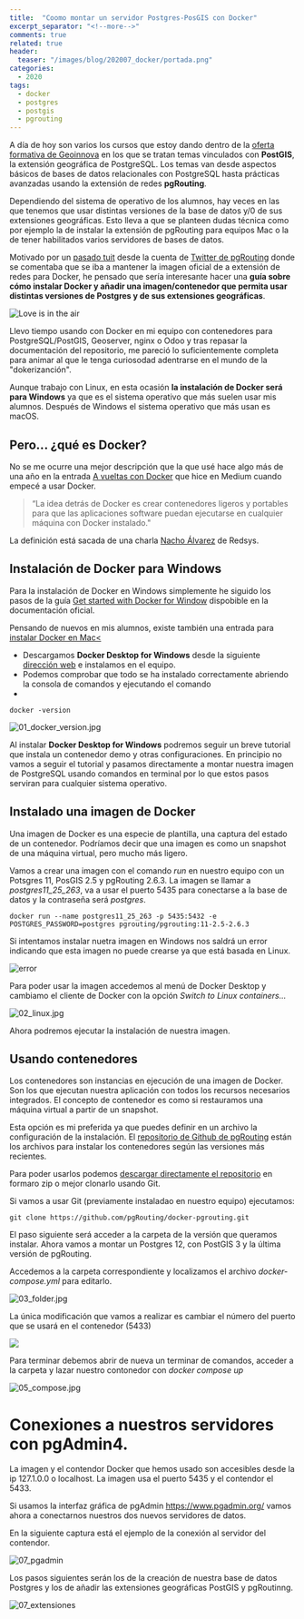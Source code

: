 ```yaml
---
title:  "Coomo montar un servidor Postgres-PosGIS con Docker"
excerpt_separator: "<!--more-->"
comments: true
related: true
header:
  teaser: "/images/blog/202007_docker/portada.png" 
categories: 
  - 2020
tags:
  - docker
  - postgres
  - postgis
  - pgrouting
---
```


A día de hoy son varios los cursos que estoy dando dentro de la [oferta formativa de Geoinnova](https://geoinnova.org/cursos/patricio-soriano/) en los que se tratan temas vinculados con **PostGIS**, la extensión geográfica de PostgreSQL. Los temas van desde aspectos básicos de bases de datos relacionales con  PostgreSQL hasta prácticas avanzadas usando la extensión de redes **pgRouting**.

Dependiendo del sistema de operativo de los alumnos, hay veces en las que tenemos que usar distintas versiones de la base de datos y/0 de sus extensiones geográficas. Esto lleva a que se planteen dudas técnica como por ejemplo la de instalar la extensión de pgRouting para equipos Mac o la de tener habilitados varios servidores de bases de datos.

Motivado por un [pasado tuit](https://twitter.com/pgrouting/status/1278498807836073984) desde la cuenta de [Twitter de pgRouting](https://twitter.com/pgrouting?lang=es) donde se comentaba que se iba a mantener la imagen oficial de a extensión de redes para Docker, he pensado que sería interesante hacer una **guía sobre cómo instalar Docker y añadir una imagen/contenedor que permita usar distintas versiones de Postgres y de sus extensiones geográficas**.

![Love is in the air](/images/blog/202007_docker/portada.png)

Llevo tiempo usando con Docker en mi equipo con contenedores para PostgreSQL/PostGIS, Geoserver, nginx o Odoo y tras repasar la documentación del repositorio, me pareció lo suficientemente completa para animar al que le tenga curiosodad adentrarse en el mundo de la "dokerizanción".

Aunque trabajo con Linux, en esta ocasión **la instalación de Docker será para Windows** ya que es el sistema operativo que más suelen usar mis alumnos. Después de Windows el sistema operativo que más usan es macOS.

## Pero... ¿qué es Docker?

No se me ocurre una mejor descripción que la que usé hace algo más de una año en la entrada [A vueltas con Docker](https://medium.com/@pasoriano/a-vueltas-con-docker-f3e8e15b8f4a) que hice en Medium cuando empecé a usar Docker.

> “La idea detrás de Docker es crear contenedores ligeros y portables para que las aplicaciones software puedan ejecutarse en cualquier máquina con Docker instalado."

La definición está sacada de una charla [Nacho Álvarez](https://twitter.com/neonigmacdb) de Redsys.


## Instalación de Docker para Windows

Para la instalación de Docker en Windows simplemente he siguido los pasos de la guía [Get started with Docker for Window](https://docs.docker.com/docker-for-windows/) dispobible en la documentación oficial. 

Pensando de nuevos en mis alumnos, existe también una entrada  para [instalar Docker en Mac<](https://docs.docker.com/docker-for-mac/install/)

- Descargamos **Docker Desktop for Windows** desde la siguiente [dirección web](https://hub.docker.com/editions/community/docker-ce-desktop-windows/) e instalamos en el equipo.
- Podemos comprobar que todo se ha instalado correctamente abriendo la consola de comandos y ejecutando el comando
- 
```
docker -version
```

![01_docker_version.jpg](/images/blog/202007_docker/01_docker_version.jpg)

Al instalar **Docker Desktop for Windows** podremos seguir un breve tutorial que instala un contenedor demo y otras configuraciones. En principio no vamos a seguir el tutorial y pasamos directamente a montar nuestra imagen de PostgreSQL usando comandos en terminal por lo que estos pasos serviran para cualquier sistema operativo.


## Instalado  una imagen de Docker

Una imagen de Docker  es una especie de plantilla, una captura del estado de un contenedor. Podríamos decir que una imagen es como un snapshot de una máquina virtual, pero mucho más ligero.

Vamos a crear una imagen con el comando *run* en nuestro equipo con un Potsgres 11, PosGIS 2.5 y pgRouting 2.6.3. La imagen se llamar a *postgres11_25_263*, va a usar el puerto 5435 para conectarse a la base de datos y la contraseña será *postgres*.


```
docker run --name postgres11_25_263 -p 5435:5432 -e POSTGRES_PASSWORD=postgres pgrouting/pgrouting:11-2.5-2.6.3 
```

Si intentamos instalar nuetra imagen en Windows nos saldrá un error indicando que esta imagen no puede crearse ya que está basada en Linux.

![error](/images/blog/202007_docker/error_linux.jpg)

Para poder usar la imagen accedemos al menú de Docker Desktop y cambiamo el cliente de Docker con la opción *Switch to Linux containers...*

![02_linux.jpg](/images/blog/202007_docker/02_linux.jpg)

Ahora podremos ejecutar la instalación de nuestra imagen.

## Usando contenedores

Los contenedores son instancias en ejecución de una imagen de Docker. Son los que ejecutan nuestra aplicación con todos los recursos necesarios integrados. El concepto de contenedor es como si restauramos una máquina virtual a partir de un snapshot.

Esta opción es mi preferida ya que puedes definir en un archivo la configuración de la instalación. El [repositorio de Github de pgRouting](https://github.com/pgRouting/docker-pgrouting) están los archivos para instalar los contenedores según las versiones más recientes. 

Para poder usarlos podemos [descargar directamente el repositorio](https://github.com/pgRouting/docker-pgrouting/archive/master.zip) en formaro zip o mejor clonarlo usando Git.

Si vamos a usar Git (previamente instaladao en nuestro equipo) ejecutamos:

```
git clone https://github.com/pgRouting/docker-pgrouting.git
```

El paso siguiente será acceder a la carpeta de la versión que queramos instalar. 
Ahora vamos a montar un Postgres 12, con PostGIS 3 y la última versión de pgRouting. 

Accedemos a la carpeta correspondiente y localizamos el archivo *docker-compose.yml* para editarlo.

![03_folder.jpg](/images/blog/202007_docker/03_folder.jpg)

La única modificación que vamos a realizar es cambiar el número del puerto que se usará en el contenedor (5433)

![](/images/blog/202007_docker/04_compose.jpg)

Para terminar debemos abrir de nueva un terminar de comandos, acceder a la carpeta y lazar nuestro contonedor con *docker compose up*

![05_compose.jpg](/images/blog/202007_docker/05_compose.jpg)

# Conexiones a nuestros servidores con pgAdmin4.

La imagen y el contendor Docker que hemos usado son accesibles desde la ip 127.1.0.0 o localhost. La imagen usa el puerto 5435 y el contendor el 5433. 

Si usamos la interfaz gráfica de pgAdmin https://www.pgadmin.org/ vamos ahora a conectarnos nuestros dos nuevos servidores de datos.

En la siguiente captura está el ejemplo de la conexión al servidor del contendor.

![07_pgadmin](/images/blog/202007_docker/07_pgadmin.jpg)

Los pasos siguientes serán los de la creación de nuestra base de datos Postgres y los de añadir las extensiones geográficas PostGIS y pgRoutinng.

![07_extensiones](/images/blog/202007_docker/08_extensions.jpg)

